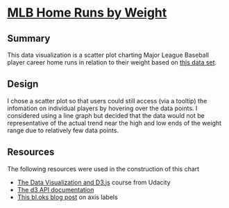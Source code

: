 # [MLB Home Runs by Weight](http://weight-home-runs.surge.sh/)

## Summary

This data visualization is a scatter plot charting Major League Baseball player career home runs in relation to their weight based on [this data set](https://s3.amazonaws.com/udacity-hosted-downloads/ud507/baseball_data.csv).  

## Design

I chose a scatter plot so that users could still access (via a tooltip) the infomation on individual players by hovering over the data points. I considered using a line graph but decided that the data would not be representative of the actual trend near the high and low ends of the weight range due to relatively few data points.

## Resources

The following resources were used in the construction of this chart

- [The Data Visualization and D3.js](https://www.udacity.com/course/data-visualization-and-d3js--ud507) course from Udacity
- [The d3 API documentation](https://github.com/d3/d3/blob/master/API.md#scales-d3-scale)
- [This bl.oks blog post](https://bl.ocks.org/d3noob/23e42c8f67210ac6c678db2cd07a747e)  on axis labels